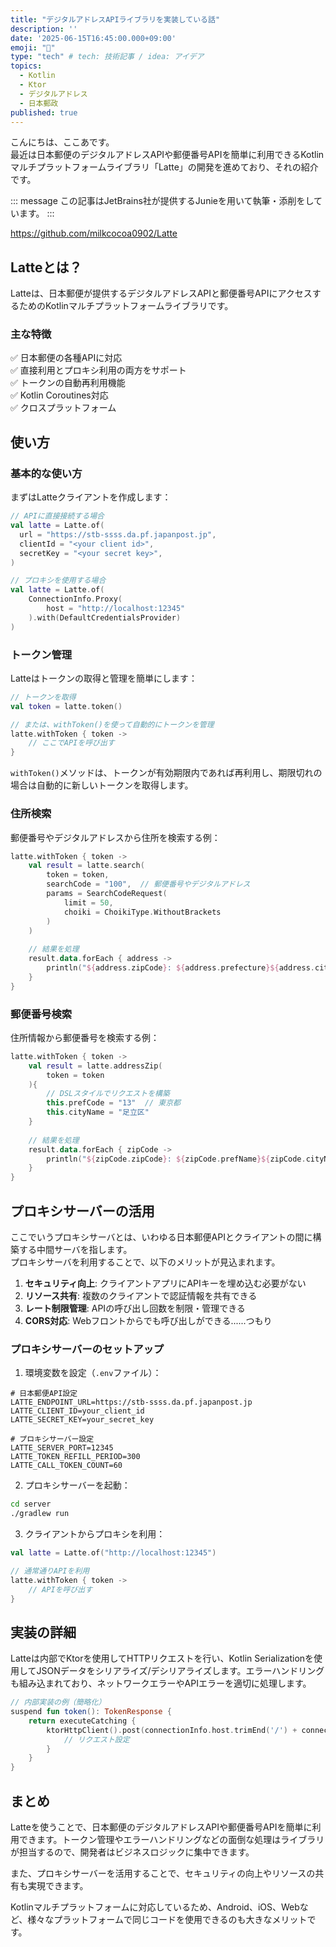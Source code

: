 ```yaml
---
title: "デジタルアドレスAPIライブラリを実装している話"
description: ''
date: '2025-06-15T16:45:00.000+09:00'
emoji: "📘"
type: "tech" # tech: 技術記事 / idea: アイデア
topics: 
  - Kotlin
  - Ktor
  - デジタルアドレス
  - 日本郵政
published: true
---
```


こんにちは、ここあです。  
最近は日本郵便のデジタルアドレスAPIや郵便番号APIを簡単に利用できるKotlinマルチプラットフォームライブラリ「Latte」の開発を進めており、それの紹介です。

::: message
この記事はJetBrains社が提供するJunieを用いて執筆・添削をしています。
:::

https://github.com/milkcocoa0902/Latte

## Latteとは？

Latteは、日本郵便が提供するデジタルアドレスAPIと郵便番号APIにアクセスするためのKotlinマルチプラットフォームライブラリです。

### 主な特徴

✅ 日本郵便の各種APIに対応  
✅ 直接利用とプロキシ利用の両方をサポート  
✅ トークンの自動再利用機能  
✅ Kotlin Coroutines対応  
✅ クロスプラットフォーム

## 使い方

### 基本的な使い方

まずはLatteクライアントを作成します：

```kotlin
// APIに直接接続する場合
val latte = Latte.of(
  url = "https://stb-ssss.da.pf.japanpost.jp",
  clientId = "<your client id>",
  secretKey = "<your secret key>",
)

// プロキシを使用する場合
val latte = Latte.of(
    ConnectionInfo.Proxy(
        host = "http://localhost:12345"
    ).with(DefaultCredentialsProvider)
)
```

### トークン管理

Latteはトークンの取得と管理を簡単にします：

```kotlin
// トークンを取得
val token = latte.token()

// または、withToken()を使って自動的にトークンを管理
latte.withToken { token ->
    // ここでAPIを呼び出す
}
```

`withToken()`メソッドは、トークンが有効期限内であれば再利用し、期限切れの場合は自動的に新しいトークンを取得します。

### 住所検索

郵便番号やデジタルアドレスから住所を検索する例：

```kotlin
latte.withToken { token ->
    val result = latte.search(
        token = token,
        searchCode = "100",  // 郵便番号やデジタルアドレス
        params = SearchCodeRequest(
            limit = 50,
            choiki = ChoikiType.WithoutBrackets
        )
    )
    
    // 結果を処理
    result.data.forEach { address ->
        println("${address.zipCode}: ${address.prefecture}${address.city}${address.town}")
    }
}
```

### 郵便番号検索

住所情報から郵便番号を検索する例：

```kotlin
latte.withToken { token ->
    val result = latte.addressZip(
        token = token
    ){
        // DSLスタイルでリクエストを構築
        this.prefCode = "13"  // 東京都
        this.cityName = "足立区"
    }
    
    // 結果を処理
    result.data.forEach { zipCode ->
        println("${zipCode.zipCode}: ${zipCode.prefName}${zipCode.cityName}${zipCode.townName}")
    }
}
```

## プロキシサーバーの活用

ここでいうプロキシサーバとは、いわゆる日本郵便APIとクライアントの間に構築する中間サーバを指します。  
プロキシサーバを利用することで、以下のメリットが見込まれます。

1. **セキュリティ向上**: クライアントアプリにAPIキーを埋め込む必要がない
2. **リソース共有**: 複数のクライアントで認証情報を共有できる
3. **レート制限管理**: APIの呼び出し回数を制限・管理できる
4. **CORS対応**: Webフロントからでも呼び出しができる......つもり

### プロキシサーバーのセットアップ

1. 環境変数を設定（`.env`ファイル）：

```
# 日本郵便API設定
LATTE_ENDPOINT_URL=https://stb-ssss.da.pf.japanpost.jp
LATTE_CLIENT_ID=your_client_id
LATTE_SECRET_KEY=your_secret_key

# プロキシサーバー設定
LATTE_SERVER_PORT=12345
LATTE_TOKEN_REFILL_PERIOD=300
LATTE_CALL_TOKEN_COUNT=60
```

2. プロキシサーバーを起動：

```bash
cd server
./gradlew run
```

3. クライアントからプロキシを利用：

```kotlin
val latte = Latte.of("http://localhost:12345")

// 通常通りAPIを利用
latte.withToken { token ->
    // APIを呼び出す
}
```

## 実装の詳細

Latteは内部でKtorを使用してHTTPリクエストを行い、Kotlin Serializationを使用してJSONデータをシリアライズ/デシリアライズします。エラーハンドリングも組み込まれており、ネットワークエラーやAPIエラーを適切に処理します。

```kotlin
// 内部実装の例（簡略化）
suspend fun token(): TokenResponse {
    return executeCatching {
        ktorHttpClient().post(connectionInfo.host.trimEnd('/') + connectionInfo.tokenPath) {
            // リクエスト設定
        }
    }
}
```

## まとめ

Latteを使うことで、日本郵便のデジタルアドレスAPIや郵便番号APIを簡単に利用できます。トークン管理やエラーハンドリングなどの面倒な処理はライブラリが担当するので、開発者はビジネスロジックに集中できます。

また、プロキシサーバーを活用することで、セキュリティの向上やリソースの共有も実現できます。

Kotlinマルチプラットフォームに対応しているため、Android、iOS、Webなど、様々なプラットフォームで同じコードを使用できるのも大きなメリットです。

